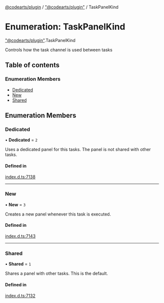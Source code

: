 [@codearts/plugin](../README.md) / ["@codearts/plugin"](../modules/_codearts_plugin_.md) / TaskPanelKind

# Enumeration: TaskPanelKind

["@codearts/plugin"](../modules/_codearts_plugin_.md).TaskPanelKind

Controls how the task channel is used between tasks

## Table of contents

### Enumeration Members

- [Dedicated](codearts_plugin_.TaskPanelKind.md#dedicated)
- [New](codearts_plugin_.TaskPanelKind.md#new)
- [Shared](codearts_plugin_.TaskPanelKind.md#shared)

## Enumeration Members

### Dedicated

• **Dedicated** = ``2``

Uses a dedicated panel for this tasks. The panel is not
shared with other tasks.

#### Defined in

[index.d.ts:7138](https://github.com/huaweicloud/cloudide-plugin-api/blob/4d28848/index.d.ts#L7138)

___

### New

• **New** = ``3``

Creates a new panel whenever this task is executed.

#### Defined in

[index.d.ts:7143](https://github.com/huaweicloud/cloudide-plugin-api/blob/4d28848/index.d.ts#L7143)

___

### Shared

• **Shared** = ``1``

Shares a panel with other tasks. This is the default.

#### Defined in

[index.d.ts:7132](https://github.com/huaweicloud/cloudide-plugin-api/blob/4d28848/index.d.ts#L7132)
